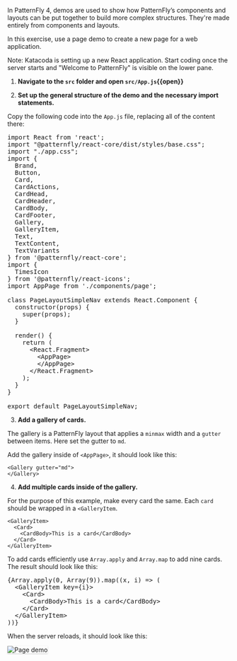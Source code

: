 In PatternFly 4, demos are used to show how PatternFly’s components and layouts can be put together to build more complex structures. They're made entirely from components and layouts.

In this exercise, use a page demo to create a new page for a web application.

Note: Katacoda is setting up a new React application. Start coding once the server starts and "Welcome to PatternFly" is visible on the lower pane.

1) <strong>Navigate to the `src` folder and open `src/App.js`{{open}}</strong>

2) <strong>Set up the general structure of the demo and the necessary import statements.</strong>

Copy the following code into the `App.js` file, replacing all of the content there:

<pre class="file" data-filename="App.js" data-target="replace">
import React from 'react';
import "@patternfly/react-core/dist/styles/base.css";
import "./app.css";
import {
  Brand,
  Button,
  Card,
  CardActions,
  CardHead,
  CardHeader,
  CardBody,
  CardFooter,
  Gallery,
  GalleryItem,
  Text,
  TextContent,
  TextVariants
} from '@patternfly/react-core';
import {
  TimesIcon
} from '@patternfly/react-icons';
import AppPage from './components/page';

class PageLayoutSimpleNav extends React.Component {
  constructor(props) {
    super(props);
  }

  render() {
    return (
      &lt;React.Fragment&gt;
        &lt;AppPage&gt;
        &lt;/AppPage&gt;
      &lt;/React.Fragment&gt;
    );
  }
}

export default PageLayoutSimpleNav;
</pre>

3) <strong>Add a gallery of cards.</strong>

The gallery is a PatternFly layout that applies a `minmax` width and a `gutter` between items. Here set the gutter to `md`.

Add the gallery inside of `<AppPage>`, it should look like this:

```
<Gallery gutter="md">
</Gallery>
```

4) <strong>Add multiple cards inside of the gallery.</strong>

For the purpose of this example, make every card the same. Each `card` should be wrapped in a `<GalleryItem`.

```
<GalleryItem>
  <Card>
    <CardBody>This is a card</CardBody>
  </Card>
</GalleryItem>
```

To add cards efficiently use `Array.apply` and `Array.map` to add nine cards. The result should look like this:

<pre class="file" data-target="clipboard">
{Array.apply(0, Array(9)).map((x, i) =&gt; (
  &lt;GalleryItem key={i}&gt;
    &lt;Card&gt;
      &lt;CardBody&gt;This is a card&lt;/CardBody&gt;
    &lt;/Card&gt;
  &lt;/GalleryItem&gt;
))}
</pre>

When the server reloads, it should look like this:

<img src="react-customize/assets/step1.png" alt="Page demo" style="box-shadow: rgba(3, 3, 3, 0.2) 0px 1.25px 2.5px 0px;" />
